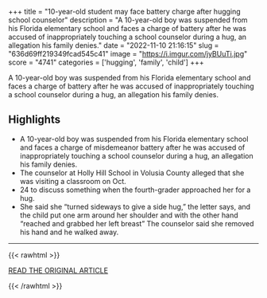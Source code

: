 +++
title = "10-year-old student may face battery charge after hugging school counselor"
description = "A 10-year-old boy was suspended from his Florida elementary school and faces a charge of battery after he was accused of inappropriately touching a school counselor during a hug, an allegation his family denies."
date = "2022-11-10 21:16:15"
slug = "636d69ff219349fcad545c41"
image = "https://i.imgur.com/jyBUuTi.jpg"
score = "4741"
categories = ['hugging', 'family', 'child']
+++

A 10-year-old boy was suspended from his Florida elementary school and faces a charge of battery after he was accused of inappropriately touching a school counselor during a hug, an allegation his family denies.

## Highlights

- A 10-year-old boy was suspended from his Florida elementary school and faces a charge of misdemeanor battery after he was accused of inappropriately touching a school counselor during a hug, an allegation his family denies.
- The counselor at Holly Hill School in Volusia County alleged that she was visiting a classroom on Oct.
- 24 to discuss something when the fourth-grader approached her for a hug.
- She said she “turned sideways to give a side hug,” the letter says, and the child put one arm around her shoulder and with the other hand “reached and grabbed her left breast” The counselor said she removed his hand and he walked away.

---

{{< rawhtml >}}
  <p class="article-category">
    <a target="_blank" href="https://www.nbcnews.com/news/us-news/10-year-old-student-hugged-school-counselor-now-facing-charges-accused-rcna56355">READ THE ORIGINAL ARTICLE</a>
  </p>
{{< /rawhtml >}}
